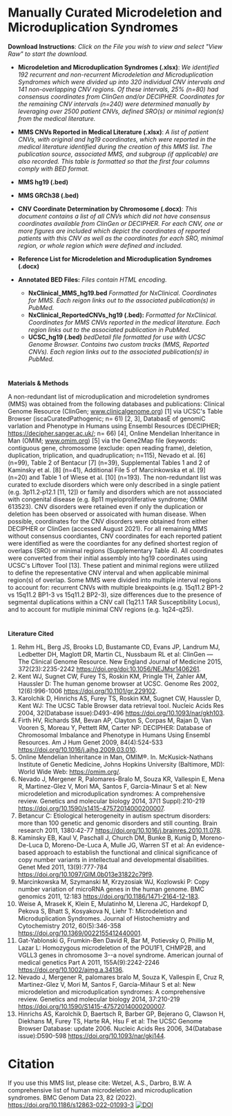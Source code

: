 # Manually Curated Microdeletion and Microduplication Syndromes
**Download Instructions**: *Click on the File you wish to view and select "View Raw" to start the download.*
- **Microdeletion and Microduplication Syndromes (.xlsx)**: *We identified 192 recurrent and non-recurrent Microdeletion and Microduplication Syndromes which were divided up into 320 individual CNV intervals and 141 non-overlapping CNV regions. Of these intervals, 25% (n=80) had consensus coordinates from ClinGen and/or DECIPHER. Coordinates for the remaining CNV intervals (n=240) were determined manually by leveraging over 2500 patient CNVs, defined SRO(s) or minimal region(s) from the medical literature.*
- **MMS CNVs Reported in Medical Literature (.xlsx)**: *A list of patient CNVs, with original and hg19 coordinates, which were reported in the medical literature identified during the creation of this MMS list. The publication source, associated MMS, and subgroup (if applicable) are also recorded. This table is formatted so that the first four columns comply with BED format.*
- **MMS hg19 (.bed)**
- **MMS GRCh38 (.bed)**
- **CNV Coordinate Determination by Chromosome (.docx)**: *This document contains a list of all CNVs which did not have consensus coordinates available from ClinGen or DECIPHER. For each CNV, one or more figures are included which depict the coordinates of reported patients with this CNV as well as the coordinates for each SRO, minimal region, or whole region which were defined and included.*
- **Reference List for Microdeletion and Microduplication Syndromes (.docx)**

- **Annotated BED Files:** *Files contain HTML encoding.*
  - **NxClinical_MMS_hg19.bed** *Formatted for NxClinical. Coordinates for MMS. Each reigon links out to the associated publication(s) in PubMed.*
  - **NxClinical_ReportedCNVs_hg19 (.bed):** *Formatted for NxClinical. Coordinates for MMS CNVs reported in the medical literature. Each region links out to the associated publication in PubMed.*
  - **UCSC_hg19 (.bed)** *bedDetail file formatted for use with UCSC Genome Browser. Contains two custom tracks (MMS, Reported CNVs). Each region links out to the associated publication(s) in PubMed.*
# 
**Materials & Methods**

A non-redundant list of microduplication and microdeletion syndromes (MMS) was obtained from the following databases and publications: Clinical Genome Resource (ClinGen; www.clinicalgenome.org) [1] via UCSC's Table Browser (iscaCuratedPathogenic; n= 61) [2, 3], DatabasE of genomiC varIation and Phenotype in Humans using Ensembl Resources (DECIPHER; https://decipher.sanger.ac.uk/; n= 66) [4], Online Mendelian Inheritance in Man (OMIM; www.omim.org) [5] via the Gene2Map file (keywords: contiguous gene, chromosome (exclude: open reading frame), deletion, duplication, triplication, and quadruplication; n=115), Nevado et al. [6] (n=99), Table 2 of Bentacur [7] (n=39), Supplemental Tables 1 and 2 of Kaminsky et al. [8] (n=41), Additional File 5 of Marcinkowska et al. [9] (n=20) and Table 1 of Wiese et al. [10] (n=193). The non-redundant list was curated to exclude disorders which were only described in a single patient (e.g. 3p11.2‐p12.1 [11, 12]) or family and disorders which are not asssociated with congenital disease (e.g. 8p11 myeloproliferative syndrome; OMIM 613523). CNV disorders were retained even if only the duplication or deletion has been observed or assoicated with human disease. When possible, coordinates for the CNV disorders were obtained from either DECIPHER or ClinGen (accessed August 2021). For all remaining MMS without consensus coordiantes, CNV coordinates for each reported patient were identified as were the coordiantes for any defined shortest region of overlaps (SRO) or minimal regions (Supplementary Table 4). All coordinates were converted from their initial assembly into hg19 coordinates using UCSC's Liftover Tool [13]. These patient and minimal regions were utilized to define the representative CNV interval and when applicable minimal region(s) of overlap. Some MMS were divided into multiple interval regions to account for: recurrent CNVs with multiple breakpoints (e.g. 15q11.2 BP1-2 vs 15q11.2 BP1-3 vs 15q11.2 BP2-3), size differences due to the presence of segmental duplications within a CNV call (1q21.1 TAR Susceptibility Locus), and to account for mutliple minimal CNV regions (e.g. 1q24-q25).

#
**Literature Cited**

1.	Rehm HL, Berg JS, Brooks LD, Bustamante CD, Evans JP, Landrum MJ, Ledbetter DH, Maglott DR, Martin CL, Nussbaum RL et al: ClinGen — The Clinical Genome Resource. New England Journal of Medicine 2015, 372(23):2235-2242 https://doi.org/doi:10.1056/NEJMsr1406261.
2.	Kent WJ, Sugnet CW, Furey TS, Roskin KM, Pringle TH, Zahler AM, Haussler D: The human genome browser at UCSC. Genome Res 2002, 12(6):996-1006 https://doi.org/10.1101/gr.229102.
3.	Karolchik D, Hinrichs AS, Furey TS, Roskin KM, Sugnet CW, Haussler D, Kent WJ: The UCSC Table Browser data retrieval tool. Nucleic Acids Res 2004, 32(Database issue):D493-496 https://doi.org/10.1093/nar/gkh103.
4.	Firth HV, Richards SM, Bevan AP, Clayton S, Corpas M, Rajan D, Van Vooren S, Moreau Y, Pettett RM, Carter NP: DECIPHER: Database of Chromosomal Imbalance and Phenotype in Humans Using Ensembl Resources. Am J Hum Genet 2009, 84(4):524-533 https://doi.org/10.1016/j.ajhg.2009.03.010.
5.	Online Mendelian Inheritance in Man, OMIM®. In. McKusick-Nathans Institute of Genetic Medicine, Johns Hopkins University (Baltimore, MD): World Wide Web: https://omim.org/.
6.	Nevado J, Mergener R, Palomares-Bralo M, Souza KR, Vallespin E, Mena R, Martinez-Glez V, Mori MA, Santos F, Garcia-Minaur S et al: New microdeletion and microduplication syndromes: A comprehensive review. Genetics and molecular biology 2014, 37(1 Suppl):210-219 https://doi.org/10.1590/s1415-47572014000200007.
7.	Betancur C: Etiological heterogeneity in autism spectrum disorders: more than 100 genetic and genomic disorders and still counting. Brain research 2011, 1380:42-77 https://doi.org/10.1016/j.brainres.2010.11.078.
8.	Kaminsky EB, Kaul V, Paschall J, Church DM, Bunke B, Kunig D, Moreno-De-Luca D, Moreno-De-Luca A, Mulle JG, Warren ST et al: An evidence-based approach to establish the functional and clinical significance of copy number variants in intellectual and developmental disabilities. Genet Med 2011, 13(9):777-784 https://doi.org/10.1097/GIM.0b013e31822c79f9.
9.	Marcinkowska M, Szymanski M, Krzyzosiak WJ, Kozlowski P: Copy number variation of microRNA genes in the human genome. BMC genomics 2011, 12:183 https://doi.org/10.1186/1471-2164-12-183.
10.	Weise A, Mrasek K, Klein E, Mulatinho M, Llerena JC, Hardekopf D, Pekova S, Bhatt S, Kosyakova N, Liehr T: Microdeletion and Microduplication Syndromes. Journal of Histochemistry and Cytochemistry 2012, 60(5):346-358 https://doi.org/10.1369/0022155412440001.
11.	Gat-Yablonski G, Frumkin-Ben David R, Bar M, Potievsky O, Phillip M, Lazar L: Homozygous microdeletion of the POU1F1, CHMP2B, and VGLL3 genes in chromosome 3--a novel syndrome. American journal of medical genetics Part A 2011, 155A(9):2242-2246 https://doi.org/10.1002/ajmg.a.34136.
12.	Nevado J, Mergener R, palomares bralo M, Souza K, Vallespin E, Cruz R, Martinez-Glez V, Mori M, Santos F, García-Miñaur S et al: New microdeletion and microduplication syndromes: A comprehensive review. Genetics and molecular biology 2014, 37:210-219 https://doi.org/10.1590/S1415-47572014000200007.
13.	Hinrichs AS, Karolchik D, Baertsch R, Barber GP, Bejerano G, Clawson H, Diekhans M, Furey TS, Harte RA, Hsu F et al: The UCSC Genome Browser Database: update 2006. Nucleic Acids Res 2006, 34(Database issue):D590-598 https://doi.org/10.1093/nar/gkj144.


# Citation
If you use this MMS list, please cite: Wetzel, A.S., Darbro, B.W. A comprehensive list of human microdeletion and microduplication syndromes. BMC Genom Data 23, 82 (2022). https://doi.org/10.1186/s12863-022-01093-3
[![DOI](https://zenodo.org/badge/452867602.svg)](https://zenodo.org/badge/latestdoi/452867602)
